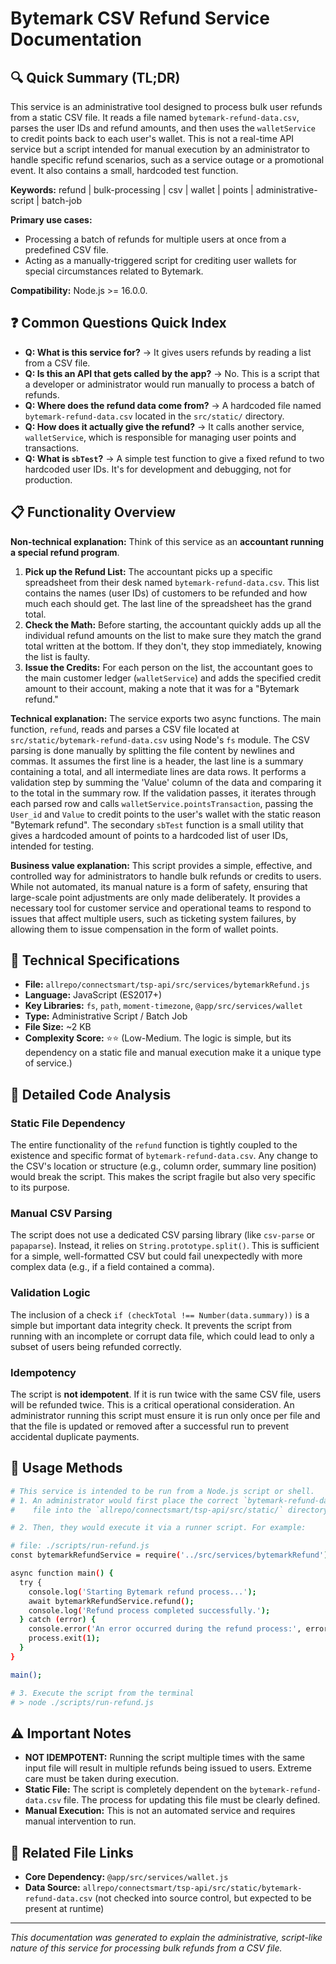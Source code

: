 # Bytemark CSV Refund Service Documentation

## 🔍 Quick Summary (TL;DR)
This service is an administrative tool designed to process bulk user refunds from a static CSV file. It reads a file named `bytemark-refund-data.csv`, parses the user IDs and refund amounts, and then uses the `walletService` to credit points back to each user's wallet. This is not a real-time API service but a script intended for manual execution by an administrator to handle specific refund scenarios, such as a service outage or a promotional event. It also contains a small, hardcoded test function.

**Keywords:** refund | bulk-processing | csv | wallet | points | administrative-script | batch-job

**Primary use cases:** 
- Processing a batch of refunds for multiple users at once from a predefined CSV file.
- Acting as a manually-triggered script for crediting user wallets for special circumstances related to Bytemark.

**Compatibility:** Node.js >= 16.0.0.

## ❓ Common Questions Quick Index
- **Q: What is this service for?** → It gives users refunds by reading a list from a CSV file.
- **Q: Is this an API that gets called by the app?** → No. This is a script that a developer or administrator would run manually to process a batch of refunds.
- **Q: Where does the refund data come from?** → A hardcoded file named `bytemark-refund-data.csv` located in the `src/static/` directory.
- **Q: How does it actually give the refund?** → It calls another service, `walletService`, which is responsible for managing user points and transactions.
- **Q: What is `sbTest`?** → A simple test function to give a fixed refund to two hardcoded user IDs. It's for development and debugging, not for production.

## 📋 Functionality Overview

**Non-technical explanation:** 
Think of this service as an **accountant running a special refund program**.
1.  **Pick up the Refund List:** The accountant picks up a specific spreadsheet from their desk named `bytemark-refund-data.csv`. This list contains the names (user IDs) of customers to be refunded and how much each should get. The last line of the spreadsheet has the grand total.
2.  **Check the Math:** Before starting, the accountant quickly adds up all the individual refund amounts on the list to make sure they match the grand total written at the bottom. If they don't, they stop immediately, knowing the list is faulty.
3.  **Issue the Credits:** For each person on the list, the accountant goes to the main customer ledger (`walletService`) and adds the specified credit amount to their account, making a note that it was for a "Bytemark refund."

**Technical explanation:** 
The service exports two async functions. The main function, `refund`, reads and parses a CSV file located at `src/static/bytemark-refund-data.csv` using Node's `fs` module. The CSV parsing is done manually by splitting the file content by newlines and commas. It assumes the first line is a header, the last line is a summary containing a total, and all intermediate lines are data rows. It performs a validation step by summing the 'Value' column of the data and comparing it to the total in the summary row. If the validation passes, it iterates through each parsed row and calls `walletService.pointsTransaction`, passing the `User_id` and `Value` to credit points to the user's wallet with the static reason "Bytemark refund". The secondary `sbTest` function is a small utility that gives a hardcoded amount of points to a hardcoded list of user IDs, intended for testing.

**Business value explanation:**
This script provides a simple, effective, and controlled way for administrators to handle bulk refunds or credits to users. While not automated, its manual nature is a form of safety, ensuring that large-scale point adjustments are only made deliberately. It provides a necessary tool for customer service and operational teams to respond to issues that affect multiple users, such as ticketing system failures, by allowing them to issue compensation in the form of wallet points.

## 🔧 Technical Specifications

- **File:** `allrepo/connectsmart/tsp-api/src/services/bytemarkRefund.js`
- **Language:** JavaScript (ES2017+)
- **Key Libraries:** `fs`, `path`, `moment-timezone`, `@app/src/services/wallet`
- **Type:** Administrative Script / Batch Job
- **File Size:** ~2 KB
- **Complexity Score:** ⭐⭐ (Low-Medium. The logic is simple, but its dependency on a static file and manual execution make it a unique type of service.)

## 📝 Detailed Code Analysis

### Static File Dependency
The entire functionality of the `refund` function is tightly coupled to the existence and specific format of `bytemark-refund-data.csv`. Any change to the CSV's location or structure (e.g., column order, summary line position) would break the script. This makes the script fragile but also very specific to its purpose.

### Manual CSV Parsing
The script does not use a dedicated CSV parsing library (like `csv-parse` or `papaparse`). Instead, it relies on `String.prototype.split()`. This is sufficient for a simple, well-formatted CSV but could fail unexpectedly with more complex data (e.g., if a field contained a comma).

### Validation Logic
The inclusion of a check `if (checkTotal !== Number(data.summary))` is a simple but important data integrity check. It prevents the script from running with an incomplete or corrupt data file, which could lead to only a subset of users being refunded correctly.

### Idempotency
The script is **not idempotent**. If it is run twice with the same CSV file, users will be refunded twice. This is a critical operational consideration. An administrator running this script must ensure it is run only once per file and that the file is updated or removed after a successful run to prevent accidental duplicate payments.

## 🚀 Usage Methods

```bash
# This service is intended to be run from a Node.js script or shell.
# 1. An administrator would first place the correct `bytemark-refund-data.csv`
#    file into the `allrepo/connectsmart/tsp-api/src/static/` directory.

# 2. Then, they would execute it via a runner script. For example:

# file: ./scripts/run-refund.js
const bytemarkRefundService = require('../src/services/bytemarkRefund');

async function main() {
  try {
    console.log('Starting Bytemark refund process...');
    await bytemarkRefundService.refund();
    console.log('Refund process completed successfully.');
  } catch (error) {
    console.error('An error occurred during the refund process:', error);
    process.exit(1);
  }
}

main();

# 3. Execute the script from the terminal
# > node ./scripts/run-refund.js
```

## ⚠️ Important Notes
- **NOT IDEMPOTENT:** Running the script multiple times with the same input file will result in multiple refunds being issued to users. Extreme care must be taken during execution.
- **Static File:** The script is completely dependent on the `bytemark-refund-data.csv` file. The process for updating this file must be clearly defined.
- **Manual Execution:** This is not an automated service and requires manual intervention to run.

## 🔗 Related File Links
- **Core Dependency:** `@app/src/services/wallet.js`
- **Data Source:** `allrepo/connectsmart/tsp-api/src/static/bytemark-refund-data.csv` (not checked into source control, but expected to be present at runtime)

---
*This documentation was generated to explain the administrative, script-like nature of this service for processing bulk refunds from a CSV file.* 
